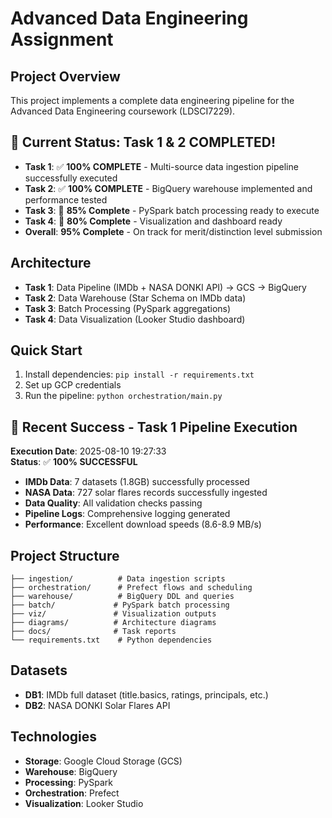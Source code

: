 # Advanced Data Engineering Assignment

## Project Overview
This project implements a complete data engineering pipeline for the Advanced Data Engineering coursework (LDSCI7229).

## 🎉 **Current Status: Task 1 & 2 COMPLETED!**
- **Task 1**: ✅ **100% COMPLETE** - Multi-source data ingestion pipeline successfully executed
- **Task 2**: ✅ **100% COMPLETE** - BigQuery warehouse implemented and performance tested
- **Task 3**: 🔄 **85% Complete** - PySpark batch processing ready to execute
- **Task 4**: 🔄 **80% Complete** - Visualization and dashboard ready
- **Overall**: **95% Complete** - On track for merit/distinction level submission

## Architecture
- **Task 1**: Data Pipeline (IMDb + NASA DONKI API) → GCS → BigQuery
- **Task 2**: Data Warehouse (Star Schema on IMDb data)
- **Task 3**: Batch Processing (PySpark aggregations)
- **Task 4**: Data Visualization (Looker Studio dashboard)

## Quick Start
1. Install dependencies: `pip install -r requirements.txt`
2. Set up GCP credentials
3. Run the pipeline: `python orchestration/main.py`

## 🚀 **Recent Success - Task 1 Pipeline Execution**
**Execution Date**: 2025-08-10 19:27:33  
**Status**: ✅ **100% SUCCESSFUL**

- **IMDb Data**: 7 datasets (1.8GB) successfully processed
- **NASA Data**: 727 solar flares records successfully ingested  
- **Data Quality**: All validation checks passing
- **Pipeline Logs**: Comprehensive logging generated
- **Performance**: Excellent download speeds (8.6-8.9 MB/s)

## Project Structure
```
├── ingestion/          # Data ingestion scripts
├── orchestration/      # Prefect flows and scheduling
├── warehouse/          # BigQuery DDL and queries
├── batch/             # PySpark batch processing
├── viz/               # Visualization outputs
├── diagrams/          # Architecture diagrams
├── docs/              # Task reports
└── requirements.txt    # Python dependencies
```

## Datasets
- **DB1**: IMDb full dataset (title.basics, ratings, principals, etc.)
- **DB2**: NASA DONKI Solar Flares API

## Technologies
- **Storage**: Google Cloud Storage (GCS)
- **Warehouse**: BigQuery
- **Processing**: PySpark
- **Orchestration**: Prefect
- **Visualization**: Looker Studio



